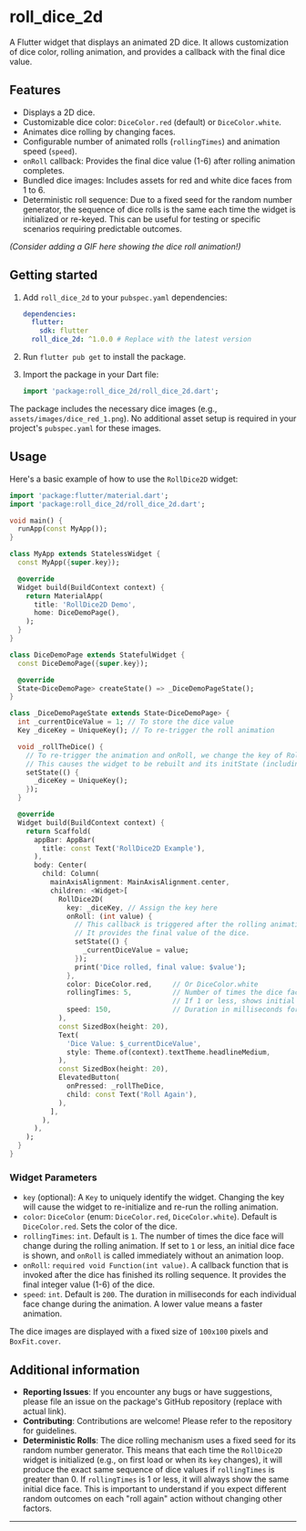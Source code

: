 <!--
This README describes the package. If you publish this package to pub.dev,
this README's contents appear on the landing page for your package.

For information about how to write a good package README, see the guide for
[writing package pages](https://dart.dev/tools/pub/writing-package-pages).

For general information about developing packages, see the Dart guide for
[creating packages](https://dart.dev/guides/libraries/create-packages)
and the Flutter guide for
[developing packages and plugins](https://flutter.dev/to/develop-packages).
-->

# roll_dice_2d

A Flutter widget that displays an animated 2D dice. It allows customization of dice color, rolling animation, and provides a callback with the final dice value.

## Features

*   Displays a 2D dice.
*   Customizable dice color: `DiceColor.red` (default) or `DiceColor.white`.
*   Animates dice rolling by changing faces.
*   Configurable number of animated rolls (`rollingTimes`) and animation speed (`speed`).
*   `onRoll` callback: Provides the final dice value (1-6) after rolling animation completes.
*   Bundled dice images: Includes assets for red and white dice faces from 1 to 6.
*   Deterministic roll sequence: Due to a fixed seed for the random number generator, the sequence of dice rolls is the same each time the widget is initialized or re-keyed. This can be useful for testing or specific scenarios requiring predictable outcomes.

*(Consider adding a GIF here showing the dice roll animation!)*

## Getting started

1.  Add `roll_dice_2d` to your `pubspec.yaml` dependencies:

    ```yaml
    dependencies:
      flutter:
        sdk: flutter
      roll_dice_2d: ^1.0.0 # Replace with the latest version
    ```

2.  Run `flutter pub get` to install the package.

3.  Import the package in your Dart file:

    ```dart
    import 'package:roll_dice_2d/roll_dice_2d.dart';
    ```

The package includes the necessary dice images (e.g., `assets/images/dice_red_1.png`). No additional asset setup is required in your project's `pubspec.yaml` for these images.

## Usage

Here's a basic example of how to use the `RollDice2D` widget:

```dart
import 'package:flutter/material.dart';
import 'package:roll_dice_2d/roll_dice_2d.dart';

void main() {
  runApp(const MyApp());
}

class MyApp extends StatelessWidget {
  const MyApp({super.key});

  @override
  Widget build(BuildContext context) {
    return MaterialApp(
      title: 'RollDice2D Demo',
      home: DiceDemoPage(),
    );
  }
}

class DiceDemoPage extends StatefulWidget {
  const DiceDemoPage({super.key});

  @override
  State<DiceDemoPage> createState() => _DiceDemoPageState();
}

class _DiceDemoPageState extends State<DiceDemoPage> {
  int _currentDiceValue = 1; // To store the dice value
  Key _diceKey = UniqueKey(); // To re-trigger the roll animation

  void _rollTheDice() {
    // To re-trigger the animation and onRoll, we change the key of RollDice2D.
    // This causes the widget to be rebuilt and its initState (including the roll) to run again.
    setState(() {
      _diceKey = UniqueKey();
    });
  }

  @override
  Widget build(BuildContext context) {
    return Scaffold(
      appBar: AppBar(
        title: const Text('RollDice2D Example'),
      ),
      body: Center(
        child: Column(
          mainAxisAlignment: MainAxisAlignment.center,
          children: <Widget>[
            RollDice2D(
              key: _diceKey, // Assign the key here
              onRoll: (int value) {
                // This callback is triggered after the rolling animation completes (if any).
                // It provides the final value of the dice.
                setState(() {
                  _currentDiceValue = value;
                });
                print('Dice rolled, final value: $value');
              },
              color: DiceColor.red,     // Or DiceColor.white
              rollingTimes: 5,          // Number of times the dice face changes during animation
                                        // If 1 or less, shows initial face and calls onRoll immediately.
              speed: 150,               // Duration in milliseconds for each face change animation
            ),
            const SizedBox(height: 20),
            Text(
              'Dice Value: $_currentDiceValue',
              style: Theme.of(context).textTheme.headlineMedium,
            ),
            const SizedBox(height: 20),
            ElevatedButton(
              onPressed: _rollTheDice,
              child: const Text('Roll Again'),
            ),
          ],
        ),
      ),
    );
  }
}
```

### Widget Parameters

*   `key` (optional): A `Key` to uniquely identify the widget. Changing the key will cause the widget to re-initialize and re-run the rolling animation.
*   `color`: `DiceColor` (enum: `DiceColor.red`, `DiceColor.white`). Default is `DiceColor.red`. Sets the color of the dice.
*   `rollingTimes`: `int`. Default is `1`. The number of times the dice face will change during the rolling animation. If set to `1` or less, an initial dice face is shown, and `onRoll` is called immediately without an animation loop.
*   `onRoll`: `required void Function(int value)`. A callback function that is invoked after the dice has finished its rolling sequence. It provides the final integer value (1-6) of the dice.
*   `speed`: `int`. Default is `200`. The duration in milliseconds for each individual face change during the animation. A lower value means a faster animation.

The dice images are displayed with a fixed size of `100x100` pixels and `BoxFit.cover`.

## Additional information

*   **Reporting Issues**: If you encounter any bugs or have suggestions, please file an issue on the package's GitHub repository (replace with actual link).
*   **Contributing**: Contributions are welcome! Please refer to the repository for guidelines.
*   **Deterministic Rolls**: The dice rolling mechanism uses a fixed seed for its random number generator. This means that each time the `RollDice2D` widget is initialized (e.g., on first load or when its `key` changes), it will produce the exact same sequence of dice values if `rollingTimes` is greater than 0. If `rollingTimes` is 1 or less, it will always show the same initial dice face. This is important to understand if you expect different random outcomes on each "roll again" action without changing other factors.

---

